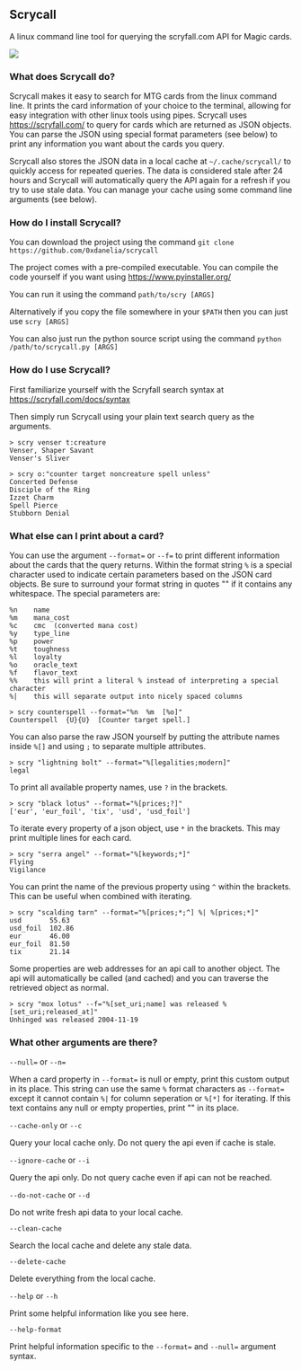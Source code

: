 ## Scrycall
A linux command line tool for querying the scryfall.com API for Magic cards.

<img src="https://i.imgur.com/k2M2bhR.gif">

### What does Scrycall do?
Scrycall makes it easy to search for MTG cards from the linux command line. It prints the card information of your choice to the terminal, allowing for easy integration with other linux tools using pipes. Scrycall uses https://scryfall.com/ to query for cards which are returned as JSON objects. You can parse the JSON using special format parameters (see below) to print any information you want about the cards you query.

Scrycall also stores the JSON data in a local cache at `~/.cache/scrycall/` to quickly access for repeated queries. The data is considered stale after 24 hours and Scrycall will automatically query the API again for a refresh if you try to use stale data. You can manage your cache using some command line arguments (see below).


### How do I install Scrycall?
You can download the project using the command `git clone https://github.com/0xdanelia/scrycall`

The project comes with a pre-compiled executable. You can compile the code yourself if you want using https://www.pyinstaller.org/

You can run it using the command `path/to/scry [ARGS]` 

Alternatively if you copy the file somewhere in your `$PATH` then you can just use `scry [ARGS]`

You can also just run the python source script using the command `python /path/to/scrycall.py [ARGS]`


### How do I use Scrycall?

First familiarize yourself with the Scryfall search syntax at https://scryfall.com/docs/syntax

Then simply run Scrycall using your plain text search query as the arguments.
```
> scry venser t:creature
Venser, Shaper Savant
Venser's Sliver
```
```
> scry o:"counter target noncreature spell unless"
Concerted Defense
Disciple of the Ring
Izzet Charm
Spell Pierce
Stubborn Denial
```

### What else can I print about a card?

You can use the argument `--format=` or `--f=` to print different information about the cards that the query returns. Within the format string  `%` is a special character used to indicate certain parameters based on the JSON card objects. Be sure to surround your format string in quotes "" if it contains any whitespace. The special parameters are:
```
%n    name
%m    mana_cost
%c    cmc  (converted mana cost)
%y    type_line
%p    power
%t    toughness
%l    loyalty
%o    oracle_text
%f    flavor_text
%%    this will print a literal % instead of interpreting a special character
%|    this will separate output into nicely spaced columns
```
```
> scry counterspell --format="%n  %m  [%o]"
Counterspell  {U}{U}  [Counter target spell.]
```

You can also parse the raw JSON yourself by putting the attribute names inside `%[]` and using `;` to separate multiple attributes.
```
> scry "lightning bolt" --format="%[legalities;modern]"
legal
```

To print all available property names, use `?` in the brackets.
```
> scry "black lotus" --format="%[prices;?]"
['eur', 'eur_foil', 'tix', 'usd', 'usd_foil']
```

To iterate every property of a json object, use `*` in the brackets. This may print multiple lines for each card.
```
> scry "serra angel" --format="%[keywords;*]"
Flying
Vigilance
```

You can print the name of the previous property using `^` within the brackets. This can be useful when combined with iterating.
```
> scry "scalding tarn" --format="%[prices;*;^] %| %[prices;*]"
usd       55.63
usd_foil  102.86
eur       46.00
eur_foil  81.50
tix       21.14
```

Some properties are web addresses for an api call to another object. The api will automatically be called (and cached) and you can traverse the retrieved object as normal.
```
> scry "mox lotus" --f="%[set_uri;name] was released %[set_uri;released_at]"
Unhinged was released 2004-11-19
```

### What other arguments are there?

`--null=` or `--n=`

When a card property in `--format=` is null or empty, print this custom output in its place. This string can use the same `%` format characters as `--format=` except it cannot contain `%|` for column seperation or `%[*]` for iterating. If this text contains any null or empty properties, print "" in its place.

`--cache-only` or `--c`

Query your local cache only. Do not query the api even if cache is stale.

`--ignore-cache` or `--i`

Query the api only. Do not query cache even if api can not be reached.

`--do-not-cache` or `--d`

Do not write fresh api data to your local cache.

`--clean-cache`

Search the local cache and delete any stale data.

`--delete-cache`

Delete everything from the local cache.

`--help` or `--h`

Print some helpful information like you see here.

`--help-format`

Print helpful information specific to the `--format=` and `--null=` argument syntax.


